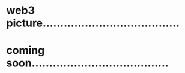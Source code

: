# web3 picture.......................................
# coming soon.......................................
